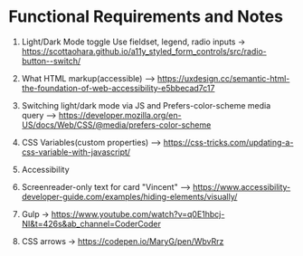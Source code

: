 # Functional Requirements and Notes

1. Light/Dark Mode toggle Use fieldset, legend, radio inputs ->
  https://scottaohara.github.io/a11y_styled_form_controls/src/radio-button--switch/


3. What HTML markup(accessible) --> 
  https://uxdesign.cc/semantic-html-the-foundation-of-web-accessibility-e5bbecad7c17

4. Switching light/dark mode via JS and Prefers-color-scheme media query --> 
  https://developer.mozilla.org/en-US/docs/Web/CSS/@media/prefers-color-scheme


5. CSS Variables(custom properties) --> 
  https://css-tricks.com/updating-a-css-variable-with-javascript/

6. Accessibility

7. Screenreader-only text for card "Vincent" -->
  https://www.accessibility-developer-guide.com/examples/hiding-elements/visually/

8. Gulp -> https://www.youtube.com/watch?v=q0E1hbcj-NI&t=426s&ab_channel=CoderCoder

9. CSS arrows -> https://codepen.io/MaryG/pen/WbvRrz